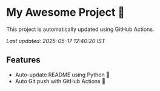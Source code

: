 # My Awesome Project 🚀

This project is automatically updated using GitHub Actions.

_Last updated: 2025-05-17 12:40:20 IST_

## Features
- Auto-update README using Python 🐍
- Auto Git push with GitHub Actions 🤖
